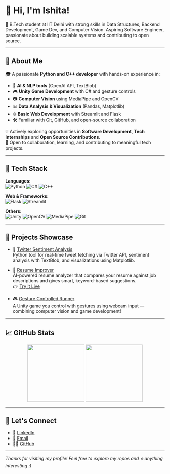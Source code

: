 # 👋 Hi, I'm Ishita!

🎯 B.Tech student at IIT Delhi with strong skills in Data Structures, Backend Development, Game Dev, and Computer Vision. Aspiring Software Engineer, passionate about building scalable systems and contributing to open source.

---

## 🧠 About Me

🎓 A passionate **Python and C++ developer** with hands-on experience in:
- 🧠 **AI & NLP tools** (OpenAI API, TextBlob)
- 🎮 **Unity Game Development** with C# and gesture controls
- 📷 **Computer Vision** using MediaPipe and OpenCV
- 📊 **Data Analysis & Visualization** (Pandas, Matplotlib)
- 🌐 **Basic Web Development** with Streamlit and Flask
- 🛠️ Familiar with Git, GitHub, and open-source collaboration

💡 Actively exploring opportunities in **Software Development**, **Tech Internships** and **Open Source Contributions**.  
🤝 Open to collaboration, learning, and contributing to meaningful tech projects.

---

## 🚀 Tech Stack

**Languages:**  
![Python](https://img.shields.io/badge/-Python-3776AB?logo=python&logoColor=white&style=flat)
![C#](https://img.shields.io/badge/-C%23-239120?logo=c-sharp&logoColor=white&style=flat)
![C++](https://img.shields.io/badge/-C++-00599C?logo=c%2b%2b&logoColor=white&style=flat)

**Web & Frameworks:**  
![Flask](https://img.shields.io/badge/-Flask-000000?logo=flask&logoColor=white&style=flat)
![Streamlit](https://img.shields.io/badge/-Streamlit-FF4B4B?logo=streamlit&logoColor=white&style=flat)

**Others:**  
![Unity](https://img.shields.io/badge/-Unity-000000?logo=unity&logoColor=white&style=flat)
![OpenCV](https://img.shields.io/badge/-OpenCV-5C3EE8?logo=opencv&logoColor=white&style=flat)
![MediaPipe](https://img.shields.io/badge/-MediaPipe-FF6F00?style=flat)
![Git](https://img.shields.io/badge/-Git-F05032?logo=git&logoColor=white&style=flat)

---

## 🌟 Projects Showcase

- 💬 [Twitter Sentiment Analysis](https://github.com/IsJn-227/twitter-sentiment-analysis)  
    Python tool for real-time tweet fetching via Twitter API, sentiment analysis with TextBlob, and visualizations using Matplotlib.

- 🧠 [Resume Improver](https://github.com/IsJn-227/resume_improver)  
    AI-powered resume analyzer that compares your resume against job descriptions and gives smart, keyword-based suggestions.  
    👉 [Try it Live](https://resumeimprover-ypeot5agzjyl68nudkmqkk.streamlit.app/)
  
- 🎮 [Gesture Controlled Runner](https://github.com/IsJn-227/Gesture_Controlled_Runner)  
    A Unity game you control with gestures using webcam input — combining computer vision and game development!

---

## 📈 GitHub Stats

<p align="center">
  <img src="https://github-readme-stats.vercel.app/api?username=IsJn-227&show_icons=true&theme=radical" height="180"/>
  <img src="https://github-readme-stats.vercel.app/api/top-langs/?username=IsJn-227&layout=compact&theme=radical" height="180"/>
</p>

---

## 🤝 Let's Connect

- 💼 [LinkedIn](https://www.linkedin.com/in/ishita-jain-247isjn/)
- 📧 [Email](mailto:ishjain2712@gmail.com)
- 🧑‍💻 [GitHub](https://github.com/IsJn-227)

---

_Thanks for visiting my profile! Feel free to explore my repos and ⭐ anything interesting :)_
